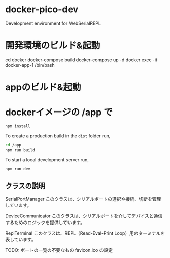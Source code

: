 # docker-pico-dev

Development environment for WebSerialREPL

# 開発環境のビルド&起動
cd docker
docker-compose build
docker-compose up -d
docker exec -it docker-app-1 /bin/bash

# appのビルド&起動
# dockerイメージの /app で
```sh
npm install
```

To create a production build in the `dist` folder run,
```sh
cd /app
npm run build
```

To start a local development server run,
```sh
npm run dev
```

## クラスの説明
SerialPortManager
このクラスは、シリアルポートの選択や接続、切断を管理しています。

DeviceCommunicator
このクラスは、シリアルポートを介してデバイスと通信するためのロジックを提供しています。

ReplTerminal
このクラスは、REPL（Read-Eval-Print Loop）用のターミナルを表しています。

TODO:
ポートの一覧の不要なもの
favicon.ico の設定

